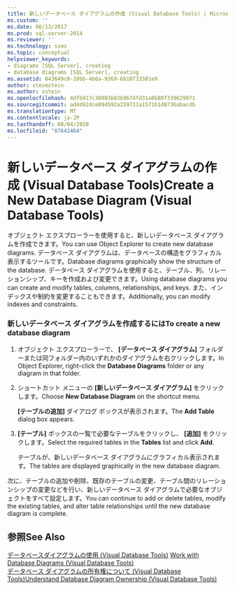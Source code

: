 ```yaml
---
title: 新しいデータベース ダイアグラムの作成 (Visual Database Tools) | Microsoft Docs
ms.custom: ''
ms.date: 06/13/2017
ms.prod: sql-server-2014
ms.reviewer: ''
ms.technology: ssms
ms.topic: conceptual
helpviewer_keywords:
- diagrams [SQL Server], creating
- database diagrams [SQL Server], creating
ms.assetid: 843649c0-10bb-4b6a-9369-6b10733381e9
author: stevestein
ms.author: sstein
ms.openlocfilehash: 4dfb917c38003b83b9674fd31a0b80f339629971
ms.sourcegitcommit: ad4d92dce894592a259721a1571b1d8736abacdb
ms.translationtype: MT
ms.contentlocale: ja-JP
ms.lasthandoff: 08/04/2020
ms.locfileid: "87642464"
---
```

# <a name="create-a-new-database-diagram-visual-database-tools"></a><span data-ttu-id="6362a-102">新しいデータベース ダイアグラムの作成 (Visual Database Tools)</span><span class="sxs-lookup"><span data-stu-id="6362a-102">Create a New Database Diagram (Visual Database Tools)</span></span>
  <span data-ttu-id="6362a-103">オブジェクト エクスプローラーを使用すると、新しいデータベース ダイアグラムを作成できます。</span><span class="sxs-lookup"><span data-stu-id="6362a-103">You can use Object Explorer to create new database diagrams.</span></span> <span data-ttu-id="6362a-104">データベース ダイアグラムは、データベースの構造をグラフィカル表示するツールです。</span><span class="sxs-lookup"><span data-stu-id="6362a-104">Database diagrams graphically show the structure of the database.</span></span> <span data-ttu-id="6362a-105">データベース ダイアグラムを使用すると、テーブル、列、リレーションシップ、キーを作成および変更できます。</span><span class="sxs-lookup"><span data-stu-id="6362a-105">Using database diagrams you can create and modify tables, columns, relationships, and keys.</span></span> <span data-ttu-id="6362a-106">また、インデックスや制約を変更することもできます。</span><span class="sxs-lookup"><span data-stu-id="6362a-106">Additionally, you can modify indexes and constraints.</span></span>  
  
### <a name="to-create-a-new-database-diagram"></a><span data-ttu-id="6362a-107">新しいデータベース ダイアグラムを作成するには</span><span class="sxs-lookup"><span data-stu-id="6362a-107">To create a new database diagram</span></span>  
  
1.  <span data-ttu-id="6362a-108">オブジェクト エクスプローラーで、 **[データベース ダイアグラム]** フォルダーまたは同フォルダー内のいずれかのダイアグラムを右クリックします。</span><span class="sxs-lookup"><span data-stu-id="6362a-108">In Object Explorer, right-click the **Database Diagrams** folder or any diagram in that folder.</span></span>  
  
2.  <span data-ttu-id="6362a-109">ショートカット メニューの **[新しいデータベース ダイアグラム]** をクリックします。</span><span class="sxs-lookup"><span data-stu-id="6362a-109">Choose **New Database Diagram** on the shortcut menu.</span></span>  
  
     <span data-ttu-id="6362a-110">**[テーブルの追加]** ダイアログ ボックスが表示されます。</span><span class="sxs-lookup"><span data-stu-id="6362a-110">The **Add Table** dialog box appears.</span></span>  
  
3.  <span data-ttu-id="6362a-111">**[テーブル]** ボックスの一覧で必要なテーブルをクリックし、 **[追加]** をクリックします。</span><span class="sxs-lookup"><span data-stu-id="6362a-111">Select the required tables in the **Tables** list and click **Add**.</span></span>  
  
     <span data-ttu-id="6362a-112">テーブルが、新しいデータベース ダイアグラムにグラフィカル表示されます。</span><span class="sxs-lookup"><span data-stu-id="6362a-112">The tables are displayed graphically in the new database diagram.</span></span>  
  
 <span data-ttu-id="6362a-113">次に、テーブルの追加や削除、既存のテーブルの変更、テーブル間のリレーションシップの変更などを行い、新しいデータベース ダイアグラムで必要なオブジェクトをすべて設定します。</span><span class="sxs-lookup"><span data-stu-id="6362a-113">You can continue to add or delete tables, modify the existing tables, and alter table relationships until the new database diagram is complete.</span></span>  
  
## <a name="see-also"></a><span data-ttu-id="6362a-114">参照</span><span class="sxs-lookup"><span data-stu-id="6362a-114">See Also</span></span>  
 <span data-ttu-id="6362a-115">[データベースダイアグラムの使用 &#40;Visual Database Tools&#41;](visual-database-tools.md) </span><span class="sxs-lookup"><span data-stu-id="6362a-115">[Work with Database Diagrams &#40;Visual Database Tools&#41;](visual-database-tools.md) </span></span>  
 [<span data-ttu-id="6362a-116">データベース ダイアグラムの所有権について (Visual Database Tools)</span><span class="sxs-lookup"><span data-stu-id="6362a-116">Understand Database Diagram Ownership &#40;Visual Database Tools&#41;</span></span>](understand-database-diagram-ownership-visual-database-tools.md)  
  
  
